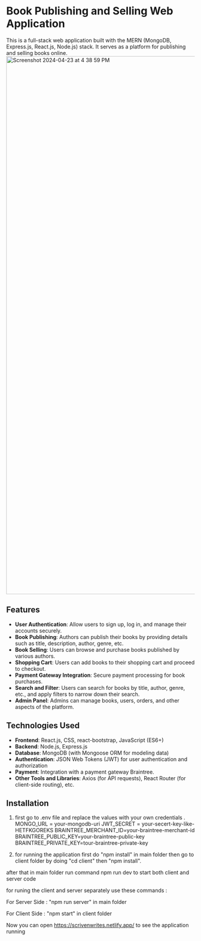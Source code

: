 # Book Publishing and Selling Web Application

This is a full-stack web application built with the MERN (MongoDB, Express.js, React.js, Node.js) stack. It serves as a platform for publishing and selling books online.
<img width="1440" alt="Screenshot 2024-04-23 at 4 38 59 PM" src="https://github.com/Devanshsaxena1/Scrivenwrites/assets/154001856/d87ebb39-44e7-4c22-b913-f9273d67bd9a">

## Features

- **User Authentication**: Allow users to sign up, log in, and manage their accounts securely.
- **Book Publishing**: Authors can publish their books by providing details such as title, description, author, genre, etc.
- **Book Selling**: Users can browse and purchase books published by various authors.
- **Shopping Cart**: Users can add books to their shopping cart and proceed to checkout.
- **Payment Gateway Integration**: Secure payment processing for book purchases.
- **Search and Filter**: Users can search for books by title, author, genre, etc., and apply filters to narrow down their search.
- **Admin Panel**: Admins can manage books, users, orders, and other aspects of the platform.

## Technologies Used

- **Frontend**: React.js, CSS, react-bootstrap, JavaScript (ES6+)
- **Backend**: Node.js, Express.js
- **Database**: MongoDB (with Mongoose ORM for modeling data)
- **Authentication**: JSON Web Tokens (JWT) for user authentication and authorization
- **Payment**: Integration with a payment gateway Braintree.
- **Other Tools and Libraries**: Axios (for API requests), React Router (for client-side routing), etc.

## Installation

1. first go to .env file and replace the  values with your own credentials .
        MONGO_URL = your-mongodb-uri
        JWT_SECRET = your-secert-key-like-HETFKGOREKS
        BRAINTREE_MERCHANT_ID=your-braintree-merchant-id
        BRAINTREE_PUBLIC_KEY=your-braintree-public-key
        BRAINTREE_PRIVATE_KEY=tour-braintree-private-key

2. for running the application
first do "npm install" in main folder
then go to client folder by doing "cd client" then  "npm install".

after that in main folder run command npm run dev to start both client and server code

for runing the client and server  separately use these commands :

For Server Side :
"npm run server" in main folder

For Client Side :
"npm start" in client folder

Now you can open https://scrivenwrites.netlify.app/ to see the application running</s>


